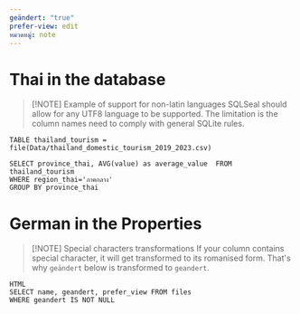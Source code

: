 ```yaml
---
geändert: "true"
prefer-view: edit
หมวดหมู่: note
---
```

# Thai in the database

> [!NOTE] Example of support for non-latin languages
> SQLSeal should allow for any UTF8 language to be supported. The limitation is the column names need to comply with general SQLite rules.


```sqlseal
TABLE thailand_tourism = file(Data/thailand_domestic_tourism_2019_2023.csv)

SELECT province_thai, AVG(value) as average_value  FROM thailand_tourism
WHERE region_thai='ภาคกลาง'
GROUP BY province_thai
```


# German in the Properties

> [!NOTE] Special characters transformations
> If your column contains special character, it will get transformed to its romanised form. That's why `geändert` below is transformed to `geandert`.


```sqlseal
HTML
SELECT name, geandert, prefer_view FROM files
WHERE geandert IS NOT NULL
```

